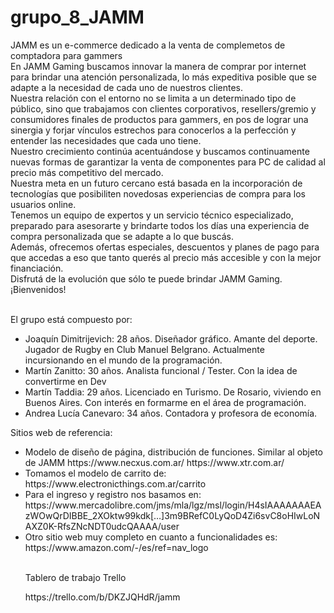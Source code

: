# grupo_8_JAMM
JAMM es un e-commerce dedicado a la venta de complemetos de comptadora para gammers </br>
En JAMM Gaming buscamos innovar la manera de comprar por internet para brindar una atención personalizada, lo más expeditiva posible que se adapte a la necesidad de cada uno de nuestros clientes. </br>
Nuestra relación con el entorno no se limita a un determinado tipo de público, sino que trabajamos con clientes corporativos, resellers/gremio y consumidores finales de productos para gammers, en pos de lograr una sinergia y forjar vínculos estrechos para conocerlos a la perfección y entender las necesidades que cada uno tiene. </br>
Nuestro crecimiento continúa acentuándose y buscamos continuamente nuevas formas de garantizar la venta de componentes para PC de calidad al precio más competitivo del mercado. </br>
Nuestra meta en un futuro cercano está basada en la incorporación de tecnologías que posibiliten novedosas experiencias de compra para los usuarios online. </br>
Tenemos un equipo de expertos y un servicio técnico especializado, preparado para asesorarte y brindarte todos los días una experiencia de compra personalizada que se adapte a lo que buscás. </br>
Además, ofrecemos ofertas especiales, descuentos y planes de pago para que accedas a eso que tanto querés al precio más accesible y con la mejor financiación. </br>
Disfrutá de la evolución que sólo te puede brindar JAMM Gaming. </br>
¡Bienvenidos! </br>
</br>
<p>El grupo está compuesto por:</p>

<ul>
<li> Joaquín Dimitrijevich: 28 años. Diseñador gráfico. Amante del deporte. Jugador de Rugby en Club Manuel Belgrano. Actualmente incursionando en el mundo de la programación.</li>
<li> Martín Zanitto: 30 años. Analista funcional / Tester. Con la idea de convertirme en Dev </li>
<li> Martín Taddia: 29 años. Licenciado en Turismo. De Rosario, viviendo en Buenos Aires. Con interés en formarme en el área de programación. </li>
<li> Andrea Lucía Canevaro: 34 años. Contadora y profesora de economía. </li>
</ul>

<p> Sitios web de referencia:</p>

<ul>
<li> Modelo de diseño de página, distribución de funciones. Similar al objeto de JAMM
https://www.necxus.com.ar/
https://www.xtr.com.ar/</li>
<li>Tomamos el modelo de carrito de: https://www.electronicthings.com.ar/carrito </li>
<li> Para el ingreso y registro nos basamos en: https://www.mercadolibre.com/jms/mla/lgz/msl/login/H4sIAAAAAAAEAzWOwQrDIBBE_2XOktw99kdk[…]3m9BRefC0LyQoD4Zi6svC8oHIwLoNAXZ0K-RfsZNcNDT0udcQAAAA/user </li>
<li> Otro sitio web muy completo en cuanto a funcionalidades es:
https://www.amazon.com/-/es/ref=nav_logo </li>

<br/>
<p>Tablero de trabajo Trello</p>
https://trello.com/b/DKZJQHdR/jamm

